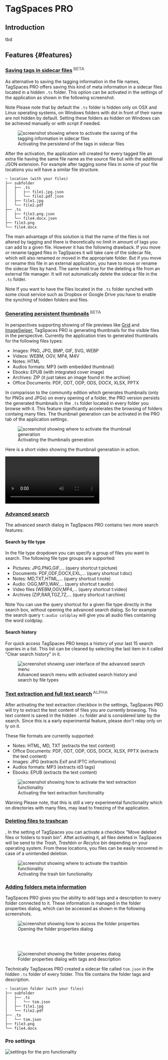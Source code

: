 # TagSpaces PRO

## Introduction

tbd

## Features {#features}
<!-- Content from  https://tagspaces.org/products/pro/-->

### <a id="tagSidecarSaving" href="#tagSidecarSaving">Saving tags in sidecar files</a><sup style="color: gray">&nbsp;BETA</sup>

As alternative to saving the tagging information in the file names, TagSpaces PRO offers saving this kind of meta information in a sidecar files located in a hidden `.ts` folder. This option can be activated in the settings of the application as shown in the following screenshot.

<span class="label label-info">Note</span> Please note that by default the `.ts` folder is hidden only on OSX and Linux operating systems, on Windows folders with dot in front of their name are not hidden by default. Setting these folders as hidden on Windows can be achieved manually or with script if needed.

<figure>
  <img title="screenshot showing where to activate the saving of the tagging information in sidecar files" src="https://www.tagspaces.org/content/v2-2/activating-tags-sidecars.png" class="img-responsive center-block">
  <figcaption>Activating the persistend of the tags in sidecar files</figcaption>
</figure>

After the activation, the application will created for every tagged file an extra file having the same file name as the source file but with the additional JSON extension. For example after tagging some files in some of your file locations you will have a similar file structure.


    ~ location (with your files)
    ├── subfolder
    │   ├── .ts
    │   │   ├── file1.jpg.json
    │   │   └── file2.pdf.json
    │   ├── file1.jpg
    │   └── file2.pdf
    ├── .ts
    │   ├── file3.png.json
    │   └── file4.docx.json
    ├── file3.png
    └── file4.docx


The main advantage of this solution is that the name of the files is not altered by tagging and there is theoretically no limit in amount of tags you can add to a given file. However it has the following drawback. If you move or rename tagged files in TagSpaces it will take care of the sidecar file, which will also renamed or moved in the appropriate folder. But if you move or rename this file in an external applicaiton, you have to move or rename the sidecar files by hand. The same hold true for the deleting a file from an external file manager. It will not automatically delete the sidecar file in the `.ts` folder.

<span class="label label-info">Note</span> If you want to have the files located in the `.ts` folder synched with some cloud service such as Dropbox or Google Drive you have to enable the synching of hidden folders and files.

### <a id="thumbnailsGeneration" href="#thumbnailsGeneration">Generating persistent thumbnails</a><sup style="color: gray">&nbsp;BETA</sup>

In perspectives supporting showing of file previews like [Grid](https://www.tagspaces.org/extensions/perspectiveGrid) and [ImageSwiper](https://www.tagspaces.org/extensions/perspectiveImageSwiper), TagSpaces PRO is generating thumbnails for the visible files in the perspective. Currently the application tries to generated thumbnails for the following files types:

  * Images: PNG, JPG, BMP, GIF, SVG, WEBP
  * Videos: WEBM, OGV, MP4, M4V
  * Notes: HTML
  * Audios formats: MP3 (with embedded thumbnail)
  * Ebooks: EPUB (with integrated cover image)
  * Archives: ZIP (it just takes an image found in the archive)
  * Office Documents: PDF, ODT, ODP, ODS, DOCX, XLSX, PPTX

In comparison to the community edition which generates thumbnails (only for PNGs and JPGs) on every opening of a folder, the PRO version persists the generated thumbnails in the `.ts` folder located in every folder you browse with it. This feature significantly accelerates the browsing of folders containg many files. The thumbnail generation can be activated in the PRO tab of the application settings.

<figure>
  <img title="screenshot showing where to activate the thumbnail generation" src="https://www.tagspaces.org/content/v2-2/activating-thumbnails-generation.png" class="img-responsive center-block">
  <figcaption>Activating the thumbnails generation</figcaption>
</figure>

Here is a short video showing the thumbnail generation in action.

<video controls autoplay loop src="/media/demo-tmb-generation.mp4"></video>

### <a id="advancedSearch" href="#advancedSearch">Advanced search</a>

The advanced search dialog in TagSpaces PRO contains two more search features:

#### Search by file type

In the file type dropdown you can specify a group of files you want to search. The following file type groups are supported:

* Pictures: JPG,PNG,GIF,... (query shortcut t:picture)
* Documents: PDF,ODF,DOCX,EXL,... (query shortcut t:doc)
* Notes: MD,TXT,HTML,... (query shortcut t:note)
* Audio: OGG,MP3,WAV,... (query shortcut t:audio)
* Video files (WEBM,OGV,MP4,... (query shortcut t:video)
* Archives (ZIP,RAR,TGZ,7Z,... (query shortcut t:archive)

<span class="label label-info">Note</span> You can use the query shortcut for a given file type directly in the search box, without opening the advanced search dialog. So for example the search query `t:audio coldplay` will give you all audio files containing the word coldplay.

#### Search history

For quick access TagSpaces PRO keeps a history of your last 15 search queries in a list. This list can be cleaned by selecting the last item in it called "Clear search history" in it.

<figure>
  <img title="screenshot showing user interface of the advanced search menu" src="https://www.tagspaces.org/content/v2-2/advanced-search-pro.png" class="img-responsive center-block">
  <figcaption>Advanced search menu with activated search history and search by file types</figcaption>
</figure>

### <a id="fullTextSearch" href="#fullTextSearch">Text extraction and full text search</a><sup style="color: gray">&nbsp;ALPHA</sup>

After activating the text extraction checkbox in the settings, TagSpaces PRO will try to extract the text content of files you are currently browsing. This text content is saved in the hidden `.ts` folder and is considered later by the search. Since this is a early experimental feature, please don't relay only on ly on it.

These file formats are currently supported:

* Notes: HTML, MD, TXT (extracts the text content)
* Office Documents: PDF, ODT, ODP, ODS, DOCX, XLSX, PPTX (extracts the text content)
* Images: JPG (extracts Exif and IPTC informations)
* Audios formats: MP3 (extracts id3 tags)
* Ebooks: EPUB (extracts the text content)

<figure>
  <img title="screenshot showing how to activate the text extraction functionality" src="https://www.tagspaces.org/content/v2-2/activating-text-extraction.png" class="img-responsive center-block">
  <figcaption>Activating the text extraction functionality</figcaption>
</figure>

<span class="label label-info">Warning</span> Please note, that this is still a very experimental functionality which on directories with many files, may lead to freezing of the application.

### <a id="trashBin" href="#trashBin">Deleting files to trashcan</a>
,
In the setting of TagSpaces you can activate a checkbox "Move deleted files or folders to trash bin". Aftet activating it, all files deleted in TagSpaces will be send to the *Trash*, *Trashbin* or *Recylce bin* depending on your operating system. From these locations, you files can be easily recovered in case of a unintended deletion.

<figure>
  <img title="screenshot showing where to activate the trashbin functionality" src="https://www.tagspaces.org/content/v2-2/activating-trashcan.png" class="img-responsive center-block">
  <figcaption>Activating the trash bin functionality</figcaption>
</figure>

### <a id="folderMeta" href="#folderMeta">Adding folders meta information</a>

TagSpaces PRO gives you the ability to add tags and a description to every folder connected to it. These information is managed in the folder properties dialog, which can be accessed as shown in the following screenshots.

<figure>
  <img title="screenshot showing how to access the folder properties" src="/content/v2-2/showing-folder-properties.png" class="img-responsive center-block">
  <figcaption>Opening the folder properties dialog</figcaption>
</figure>
<br><br>
<figure>
  <img title="screenshot showing the folder properies dialog" src="https://www.tagspaces.org/content/v2-2/folder-meta-tagging-description.png" class="img-responsive center-block">
  <figcaption>Folder properties dialog with tags and description</figcaption>
</figure>


Technically TagSpaces PRO created a sidecar file called `tsm.json` in the hidden `.ts` folder of every folder. This file contains the folder tags and  description.

    ~ location folder (with your files)
    ├── subfolder
    │   ├── .ts
    │   │   └── tsm.json
    │   ├── file1.jpg
    │   └── file2.pdf
    ├── .ts
    │   └── tsm.json
    ├── file3.png
    └── file4.docx


### Pro settings

![settings for the pro functionality](/media/settings-tab-pro.png)
